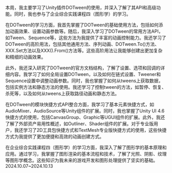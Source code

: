 本周，我主要学习了Unity插件DOTween的使用，并深入了解了其API和高级功能。同时，我也参与了企业综合实践课程四（图形学）的学习。

在DOTween的学习方面，我首先掌握了DOTween的基础使用方法，包括如何添加动画效果、设置动画参数等。随后，我深入学习了DOTween的常用方法API，如Tween、Sequence等，这些方法为我提供了丰富的动画控制能力。我还学习了DOTween的高阶用法，包括其他通用方法、序列动画、DOTween.To()方法、XXX.Set方法以及XXX().From()方法等。这些高阶用法让我能够创建出更加复杂和精细的动画效果。

此外，我还深入研究了DOTween的官方文档结构，了解了设置、选项和回调的详细内容。我学习了如何全局设置DOTween，以及如何在链式设置、Tweener和Sequence设置中调整动画参数。同时，我也掌握了如何从tweens上获取数据，包括实例方法和静态方法的使用。我还学习了控制tween的方法，如暂停、恢复、杀死等，以及如何从tweens上获取路径动画和静态方法。

在DOTween的模块快捷方式API整合方面，我学习了基本元素快捷方式，如AudioMixer、AudioSource等Unity组件的扩展。同时，我也掌握了Unity UI 4.6快捷方式的使用，包括CanvasGroup、Graphic等UGUI组件的扩展。此外，我还了解了外部资产易用性概述，如Outliner、Shader组件的扩展。对于专业版用户，我还学习了2D工具包快捷方式和TextMesh专业版快捷方式的使用，这些快捷方式为我提供了更加便捷和高效的动画创建方式。

在企业综合实践课程四（图形学）的学习方面，我深入了解了图形学的基本原理和应用。通过学习，我掌握了图形渲染的基本流程和技术，了解了光照、阴影、纹理等图形学概念。这些知识为我未来的游戏开发和图形处理提供了坚实的基础。
2024.10.07~2024.10.13